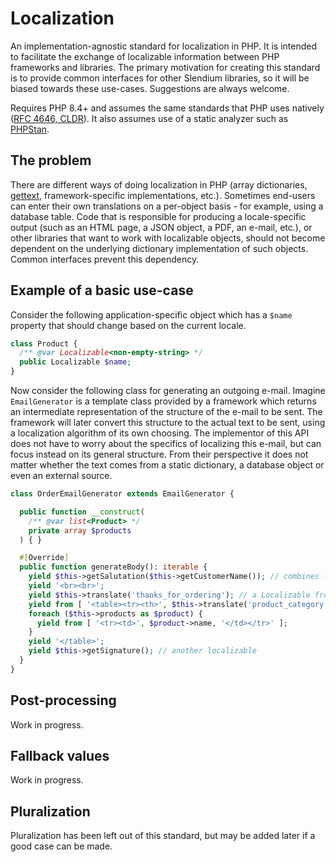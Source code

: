 # Localization
An implementation-agnostic standard for localization in PHP. It is intended to facilitate the exchange of localizable information between PHP frameworks and libraries. The primary motivation for creating this standard is to provide common interfaces for other Slendium libraries, so it will be biased towards these use-cases. Suggestions are always welcome.

Requires PHP 8.4+ and assumes the same standards that PHP uses natively ([RFC 4646, CLDR](https://www.php.net/manual/en/class.locale.php)). It also assumes use of a static analyzer such as [PHPStan](https://phpstan.org/).

## The problem
There are different ways of doing localization in PHP (array dictionaries, [gettext](https://www.php.net/manual/en/book.gettext.php), framework-specific implementations, etc.). Sometimes end-users can enter their own translations on a per-object basis - for example, using a database table. Code that is responsible for producing a locale-specific output (such as an HTML page, a JSON object, a PDF, an e-mail, etc.), or other libraries that want to work with localizable objects, should not become dependent on the underlying dictionary implementation of such objects. Common interfaces prevent this dependency.

## Example of a basic use-case
Consider the following application-specific object which has a `$name` property that should change based on the current locale.

```PHP
class Product {
  /** @var Localizable<non-empty-string> */
  public Localizable $name;
}
```
Now consider the following class for generating an outgoing e-mail. Imagine `EmailGenerator` is a template class provided by a framework which returns an intermediate representation of the structure of the e-mail to be sent. The framework will later convert this structure to the actual text to be sent, using a localization algorithm of its own choosing. The implementor of this API does not have to worry about the specifics of localizing this e-mail, but can focus instead on its general structure. From their perspective it does not matter whether the text comes from a static dictionary, a database object or even an external source.
```PHP
class OrderEmailGenerator extends EmailGenerator {

  public function __construct(
    /** @var list<Product> */
    private array $products
  ) { }

  #[Override]
  public function generateBody(): iterable {
    yield $this->getSalutation($this->getCustomerName()); // combines localizable information with a customer name
    yield '<br><br>';
    yield $this->translate('thanks_for_ordering'); // a Localizable from a static dictionary
    yield from [ '<table><tr><th>', $this->translate('product_category'), '</th></tr>' ];
    foreach ($this->products as $product) {
      yield from [ '<tr><td>', $product->name, '</td></tr>' ];
    }
    yield '</table>';
    yield $this->getSignature(); // another localizable
  }
}
```

## Post-processing
Work in progress.

## Fallback values
Work in progress.

## Pluralization
Pluralization has been left out of this standard, but may be added later if a good case can be made.
